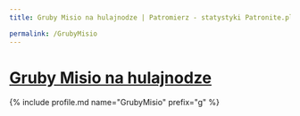 ```yaml
---
title: Gruby Misio na hulajnodze | Patromierz - statystyki Patronite.pl

permalink: /GrubyMisio
---
```


# [Gruby Misio na hulajnodze](https://patronite.pl/GrubyMisio)

{% include profile.md name="GrubyMisio" prefix="g" %}
